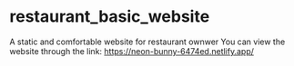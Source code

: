 # restaurant_basic_website
A static and comfortable website for restaurant ownwer
You can view the website through the link: https://neon-bunny-6474ed.netlify.app/
